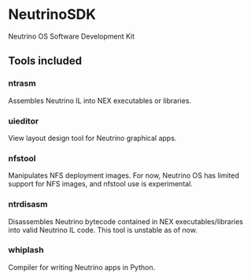 # NeutrinoSDK
Neutrino OS Software Development Kit

## Tools included
### ntrasm
Assembles Neutrino IL into NEX executables or libraries.
### uieditor
View layout design tool for Neutrino graphical apps.
### nfstool
Manipulates NFS deployment images. For now, Neutrino OS has limited support for NFS images, and nfstool use is experimental.
### ntrdisasm
Disassembles Neutrino bytecode contained in NEX executables/libraries into valid Neutrino IL code. This tool is unstable as of now.
### whiplash
Compiler for writing Neutrino apps in Python.
